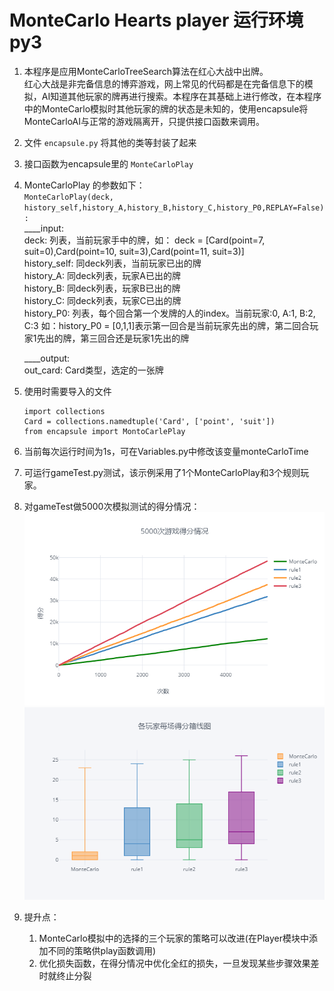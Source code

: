 # MonteCarlo Hearts player     运行环境py3
1. 本程序是应用MonteCarloTreeSearch算法在红心大战中出牌。  
   红心大战是非完备信息的博弈游戏，网上常见的代码都是在完备信息下的模拟，AI知道其他玩家的牌再进行搜索。本程序在其基础上进行修改，在本程序中的MonteCarlo模拟时其他玩家的牌的状态是未知的，使用encapsule将MonteCarloAI与正常的游戏隔离开，只提供接口函数来调用。
2. 文件 `encapsule.py` 将其他的类等封装了起来
3. 接口函数为encapsule里的 `MonteCarloPlay`   
4. MonteCarloPlay 的参数如下：  
   `MonteCarloPlay(deck, history_self,history_A,history_B,history_C,history_P0,REPLAY=False):`  
   ____input:  
   deck:           列表，当前玩家手中的牌，如：
                    deck = [Card(point=7, suit=0),Card(point=10, suit=3),Card(point=11, suit=3)]    
   history_self:   同deck列表，当前玩家已出的牌  
   history_A:      同deck列表，玩家A已出的牌  
   history_B:      同deck列表，玩家B已出的牌  
   history_C:      同deck列表，玩家C已出的牌  
   history_P0:     列表，每个回合第一个发牌的人的index。当前玩家:0, A:1, B:2, C:3
                    如：history_P0 = [0,1,1]表示第一回合是当前玩家先出的牌，第二回合玩家1先出的牌，第三回合还是玩家1先出的牌
   
   ____output:  
   out_card: Card类型，选定的一张牌
   
5. 使用时需要导入的文件
    ```
    import collections
    Card = collections.namedtuple('Card', ['point', 'suit'])
    from encapsule import MontoCarlePlay
    ```
6. 当前每次运行时间为1s，可在Variables.py中修改该变量monteCarloTime
7. 可运行gameTest.py测试，该示例采用了1个MonteCarloPlay和3个规则玩家。
8. 对gameTest做5000次模拟测试的得分情况：  
   ![](img/allScore.png)  
   ![](img/box.png)
9.  提升点：
    1. MonteCarlo模拟中的选择的三个玩家的策略可以改进(在Player模块中添加不同的策略供play函数调用)
    2. 优化损失函数，在得分情况中优化全红的损失，一旦发现某些步骤效果差时就终止分裂